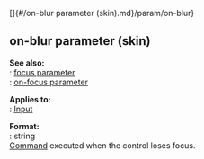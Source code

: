 []{#/on-blur parameter (skin).md}/param/on-blur}    
## on-blur parameter (skin)    
**See also:**    
:   [focus parameter](/%7Bskin%7D/param/focus)    
:   [on-focus parameter](/%7Bskin%7D/param/on-focus)    
<!-- -->    
**Applies to:**    
:   [Input](/%7Bskin%7D/control/input)    
<!-- -->    
**Format:**    
:   string    
[Command](/%7Bskin%7D/commands) executed when the control loses focus.  